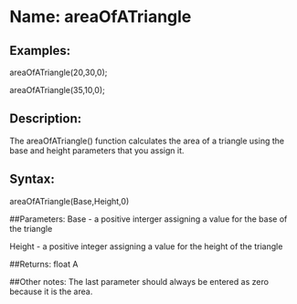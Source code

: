 # Name: areaOfATriangle

## Examples:
areaOfATriangle(20,30,0);

areaOfATriangle(35,10,0);

## Description:
The areaOfATriangle() function calculates the area of a triangle using the base and height 
parameters that you assign it.

## Syntax:
areaOfATriangle(Base,Height,0)

##Parameters: 
Base - a positive interger assigning a value for the base of the triangle

Height - a positive integer assigning a value for the height of the triangle

##Returns:
float A

##Other notes:
The last parameter should always be entered as zero because it is the area.
